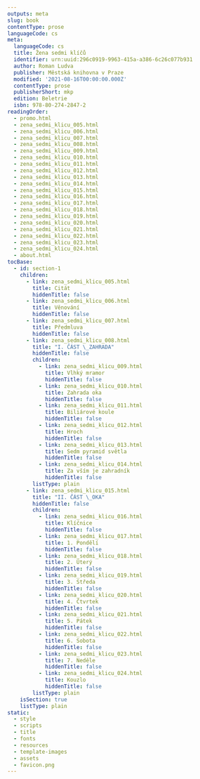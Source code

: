```yaml
---
outputs: meta
slug: book
contentType: prose
languageCode: cs
meta:
  languageCode: cs
  title: Žena sedmi klíčů
  identifier: urn:uuid:296c0919-9963-415a-a386-6c26c077b931
  author: Roman Ludva
  publisher: Městská knihovna v Praze
  modified: '2021-08-16T00:00:00.000Z'
  contentType: prose
  publisherShort: mkp
  edition: Beletrie
  isbn: 978-80-274-2847-2
readingOrder:
  - promo.html
  - zena_sedmi_klicu_005.html
  - zena_sedmi_klicu_006.html
  - zena_sedmi_klicu_007.html
  - zena_sedmi_klicu_008.html
  - zena_sedmi_klicu_009.html
  - zena_sedmi_klicu_010.html
  - zena_sedmi_klicu_011.html
  - zena_sedmi_klicu_012.html
  - zena_sedmi_klicu_013.html
  - zena_sedmi_klicu_014.html
  - zena_sedmi_klicu_015.html
  - zena_sedmi_klicu_016.html
  - zena_sedmi_klicu_017.html
  - zena_sedmi_klicu_018.html
  - zena_sedmi_klicu_019.html
  - zena_sedmi_klicu_020.html
  - zena_sedmi_klicu_021.html
  - zena_sedmi_klicu_022.html
  - zena_sedmi_klicu_023.html
  - zena_sedmi_klicu_024.html
  - about.html
tocBase:
  - id: section-1
    children:
      - link: zena_sedmi_klicu_005.html
        title: Citát
        hiddenTitle: false
      - link: zena_sedmi_klicu_006.html
        title: Věnování
        hiddenTitle: false
      - link: zena_sedmi_klicu_007.html
        title: Předmluva
        hiddenTitle: false
      - link: zena_sedmi_klicu_008.html
        title: "I. ČÁST \_ZAHRADA"
        hiddenTitle: false
        children:
          - link: zena_sedmi_klicu_009.html
            title: Vlhký mramor
            hiddenTitle: false
          - link: zena_sedmi_klicu_010.html
            title: Zahrada oka
            hiddenTitle: false
          - link: zena_sedmi_klicu_011.html
            title: Biliárové koule
            hiddenTitle: false
          - link: zena_sedmi_klicu_012.html
            title: Hroch
            hiddenTitle: false
          - link: zena_sedmi_klicu_013.html
            title: Sedm pyramid světla
            hiddenTitle: false
          - link: zena_sedmi_klicu_014.html
            title: Za vším je zahradník
            hiddenTitle: false
        listType: plain
      - link: zena_sedmi_klicu_015.html
        title: "II. ČÁST \_OKA"
        hiddenTitle: false
        children:
          - link: zena_sedmi_klicu_016.html
            title: Klíčnice
            hiddenTitle: false
          - link: zena_sedmi_klicu_017.html
            title: 1. Pondělí
            hiddenTitle: false
          - link: zena_sedmi_klicu_018.html
            title: 2. Úterý
            hiddenTitle: false
          - link: zena_sedmi_klicu_019.html
            title: 3. Středa
            hiddenTitle: false
          - link: zena_sedmi_klicu_020.html
            title: 4. Čtvrtek
            hiddenTitle: false
          - link: zena_sedmi_klicu_021.html
            title: 5. Pátek
            hiddenTitle: false
          - link: zena_sedmi_klicu_022.html
            title: 6. Sobota
            hiddenTitle: false
          - link: zena_sedmi_klicu_023.html
            title: 7. Neděle
            hiddenTitle: false
          - link: zena_sedmi_klicu_024.html
            title: Kouzlo
            hiddenTitle: false
        listType: plain
    isSection: true
    listType: plain
static:
  - style
  - scripts
  - title
  - fonts
  - resources
  - template-images
  - assets
  - favicon.png
---
```

